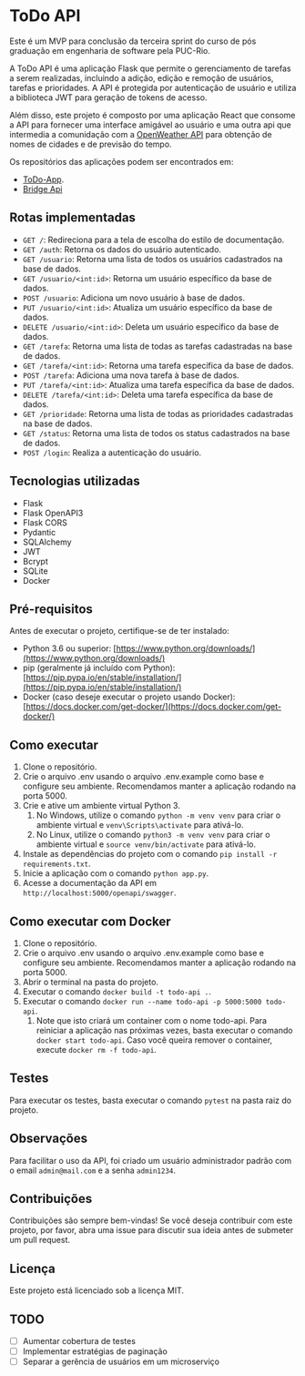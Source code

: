 # ToDo API

Este é um MVP para conclusão da terceira sprint do curso de pós graduação em engenharia de software pela PUC-Rio.

A ToDo API é uma aplicação Flask que permite o gerenciamento de tarefas a serem realizadas, incluindo a adição, edição e
remoção de usuários, tarefas e prioridades. A API é protegida por autenticação de usuário e utiliza a biblioteca JWT
para geração de tokens de acesso.

Além disso, este projeto é composto por uma aplicação React que consome a API para fornecer uma interface amigável ao
usuário e uma outra api que intermedia a comunidação com a [OpenWeather API](http://openweathermap.org) para
obtenção de nomes de cidades e de previsão do tempo.

Os repositórios das aplicações podem ser encontrados em:
   - [ToDo-App](https://github.com/BrunoBasstos/mvp3-app-todo).
   - [Bridge Api](https://github.com/BrunoBasstos/mvp3-api-bridge)

## Rotas implementadas

- `GET /`: Redireciona para a tela de escolha do estilo de documentação.
- `GET /auth`: Retorna os dados do usuário autenticado.
- `GET /usuario`: Retorna uma lista de todos os usuários cadastrados na base de dados.
- `GET /usuario/<int:id>`: Retorna um usuário específico da base de dados.
- `POST /usuario`: Adiciona um novo usuário à base de dados.
- `PUT /usuario/<int:id>`: Atualiza um usuário específico da base de dados.
- `DELETE /usuario/<int:id>`: Deleta um usuário específico da base de dados.
- `GET /tarefa`: Retorna uma lista de todas as tarefas cadastradas na base de dados.
- `GET /tarefa/<int:id>`: Retorna uma tarefa específica da base de dados.
- `POST /tarefa`: Adiciona uma nova tarefa à base de dados.
- `PUT /tarefa/<int:id>`: Atualiza uma tarefa específica da base de dados.
- `DELETE /tarefa/<int:id>`: Deleta uma tarefa específica da base de dados.
- `GET /prioridade`: Retorna uma lista de todas as prioridades cadastradas na base de dados.
- `GET /status`: Retorna uma lista de todos os status cadastrados na base de dados.
- `POST /login`: Realiza a autenticação do usuário.

## Tecnologias utilizadas

- Flask
- Flask OpenAPI3
- Flask CORS
- Pydantic
- SQLAlchemy
- JWT
- Bcrypt
- SQLite
- Docker

## Pré-requisitos

Antes de executar o projeto, certifique-se de ter instalado:

- Python 3.6 ou superior: [https://www.python.org/downloads/](https://www.python.org/downloads/)
- pip (geralmente já incluído com
  Python): [https://pip.pypa.io/en/stable/installation/](https://pip.pypa.io/en/stable/installation/)
- Docker (caso deseje executar o projeto usando
  Docker): [https://docs.docker.com/get-docker/](https://docs.docker.com/get-docker/)

## Como executar

1. Clone o repositório.
2. Crie o arquivo .env usando o arquivo .env.example como base e configure seu ambiente. Recomendamos manter a aplicação rodando na porta 5000.    
3. Crie e ative um ambiente virtual Python 3.
    1. No Windows, utilize o comando `python -m venv venv` para criar o ambiente virtual e `venv\Scripts\activate` para
       ativá-lo.
    2. No Linux, utilize o comando `python3 -m venv venv` para criar o ambiente virtual e `source venv/bin/activate`
       para ativá-lo.
4. Instale as dependências do projeto com o comando `pip install -r requirements.txt`.
5. Inicie a aplicação com o comando `python app.py`.
6. Acesse a documentação da API em `http://localhost:5000/openapi/swagger`.

## Como executar com Docker

1. Clone o repositório.
2. Crie o arquivo .env usando o arquivo .env.example como base e configure seu ambiente. Recomendamos manter a aplicação rodando na porta 5000.
3. Abrir o terminal na pasta do projeto.
4. Executar o comando `docker build -t todo-api .`.
5. Executar o comando `docker run --name todo-api -p 5000:5000 todo-api`.
    1. Note que isto criará um container com o nome todo-api. Para reiniciar a aplicação nas próximas vezes, basta
       executar o comando `docker start todo-api`. Caso você queira remover o container,
       execute `docker rm -f todo-api`.

## Testes

Para executar os testes, basta executar o comando `pytest` na pasta raiz do projeto.

## Observações

Para facilitar o uso da API, foi criado um usuário administrador padrão com o email `admin@mail.com` e a
senha `admin1234`.

## Contribuições

Contribuições são sempre bem-vindas! Se você deseja contribuir com este projeto, por favor, abra uma issue para discutir
sua ideia antes de submeter um pull request.

## Licença

Este projeto está licenciado sob a licença MIT.

## TODO

- [ ] Aumentar cobertura de testes
- [ ] Implementar estratégias de paginação
- [ ] Separar a gerência de usuários em um microserviço
